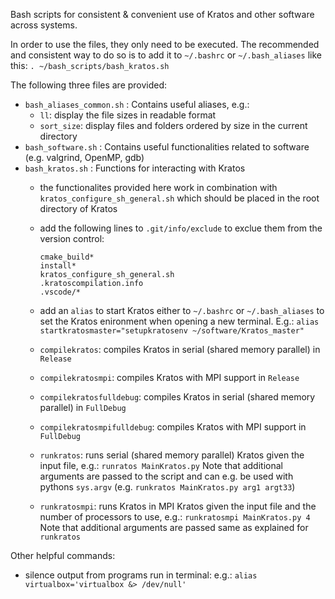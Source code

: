 Bash scripts for consistent & convenient use of Kratos and other software across systems.

In order to use the files, they only need to be executed. The recommended and consistent way to do so is to add it to `~/.bashrc` or `~/.bash_aliases` like this:
`. ~/bash_scripts/bash_kratos.sh`

The following three files are provided:
- `bash_aliases_common.sh` : Contains useful aliases, e.g.:
    - `ll`: display the file sizes in readable format
    - `sort_size`: display files and folders ordered by size in the current directory
- `bash_software.sh` : Contains useful functionalities related to software (e.g. valgrind, OpenMP, gdb)
- `bash_kratos.sh` : Functions for interacting with Kratos
    - the functionalites provided here work in combination with `kratos_configure_sh_general.sh` which should be placed in the root directory of Kratos
    - add the following lines to `.git/info/exclude` to exclue them from the version control:
        ```
        cmake_build*
        install*
        kratos_configure_sh_general.sh
        .kratoscompilation.info
        .vscode/*
        ```
    - add an `alias` to start Kratos either to `~/.bashrc` or `~/.bash_aliases` to set the Kratos enironment when opening a new terminal. E.g.:
        `alias startkratosmaster="setupkratosenv ~/software/Kratos_master"`

    - `compilekratos`: compiles Kratos in serial (shared memory parallel) in `Release`
    - `compilekratosmpi`: compiles Kratos with MPI support in `Release`
    - `compilekratosfulldebug`: compiles Kratos in serial (shared memory parallel) in `FullDebug`
    - `compilekratosmpifulldebug`: compiles Kratos with MPI support in `FullDebug`

    - `runkratos`: runs serial (shared memory parallel) Kratos given the input file, e.g.:
    `runratos MainKratos.py`
    Note that additional arguments are passed to the script and can e.g. be used with pythons `sys.argv` (e.g. `runkratos MainKratos.py arg1 argt33`)
    - `runkratosmpi`: runs Kratos in MPI Kratos given the input file and the number of processors to use, e.g.:
    `runkratosmpi MainKratos.py 4`
    Note that additional arguments are passed same as explained for `runkratos`

Other helpful commands:
- silence output from programs run in terminal: e.g.: `alias virtualbox='virtualbox &> /dev/null'`